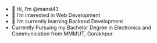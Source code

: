- 👋 Hi, I’m @mansi43
- 👀 I’m interested in Web Development
- 🌱 I’m currently learning  Backend Development
- Currently Pursuing my Bachelor Degree in Electronics and Communication from MMMUT, Gorakhpur. 


<!---
mansi43/mansi43 is a ✨ special ✨ repository because its `README.md` (this file) appears on your GitHub profile.
You can click the Preview link to take a look at your changes.
--->
